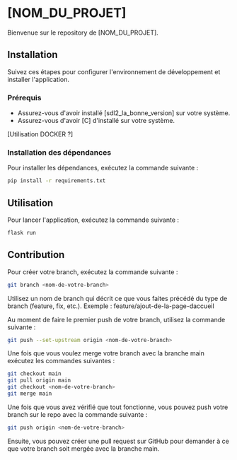 # [NOM_DU_PROJET]

Bienvenue sur le repository de [NOM_DU_PROJET].

## Installation

Suivez ces étapes pour configurer l'environnement de développement et installer l'application.

### Prérequis

- Assurez-vous d'avoir installé [sdl2_la_bonne_version] sur votre système.
- Assurez-vous d'avoir [C] d'installé sur votre système.

[Utilisation DOCKER ?]

### Installation des dépendances

Pour installer les dépendances, exécutez la commande suivante :

```bash
pip install -r requirements.txt
```

## Utilisation

Pour lancer l'application, exécutez la commande suivante :

```bash
flask run
```

## Contribution

Pour créer votre branch, exécutez la commande suivante :

```bash
git branch <nom-de-votre-branch>
```
Utilisez un nom de branch qui décrit ce que vous faites précédé du type de branch (feature, fix, etc.).
Exemple : feature/ajout-de-la-page-daccueil

Au moment de faire le premier push de votre branch, utilisez la commande suivante :

```bash
git push --set-upstream origin <nom-de-votre-branch>
```


Une fois que vous voulez merge votre branch avec la branche main exécutez les commandes suivantes :

```bash
git checkout main
git pull origin main
git checkout <nom-de-votre-branch>
git merge main
```

Une fois que vous avez vérifié que tout fonctionne, vous pouvez push votre branch sur le repo avec la commande suivante :

```bash
git push origin <nom-de-votre-branch>
```

Ensuite, vous pouvez créer une pull request sur GitHub pour demander à ce que votre branch soit mergée avec la branche main.
